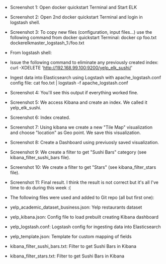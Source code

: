 - Screenshot 1: Open docker quickstart Terminal and Start ELK
- Screenshot 2: Open 2nd docker quickstart Terminal and login in logstash shell.

- Screenshot 3: To copy new files (configuration, input files...) use the following command from docker quickstart Terminal:
docker cp foo.txt dockerelkmaster_logstash_1:/foo.txt 

- From logstash shell:
- Issue the following command to eliminate any previously created index:
curl -XDELETE 'http://192.168.99.100:9200/yelp_elk_sushi/'

- Ingest data into Elasticsearch using Logstash with apache_logstash.conf config file:
cat foo.txt | logstash -f apache_logstash.conf

- Screenshot 4: You'll see this output if everything worked fine.
- Screenshot 5: We access Kibana and create an index. We called it yelp_elk_sushi.
- Screenshot 6: Index created.
- Screenshot 7: Using kibana we create a new "Tile Map" visualization and choose "location" as Geo point. We save this visualization.
- Screenshot 8: Create a Dashboard using previuosly saved visualization.
- Screenshot 9: We create a filter to get "Sushi Bars" category (see kibana_filter_sushi_bars file). 
- Screenshot 10: We create a filter to get "Stars" (see kibana_filter_stars file). 
- Screenshot 11: Final result. I think the result is not correct but it's all I've time to do during this week :(
 

- The following files were used and added to Git repo (all but first one):
- yelp_academic_dataset_business.json: Yelp restaurants dataset 
- yelp_kibana.json: Config file to load prebuilt creating Kibana dashboard
- yelp_logstash.conf: Logstash config for ingesting data into Elasticsearch
- yelp_template.json: Template for custom mapping of fields
- kibana_filter_sushi_bars.txt: Filter to get Sushi Bars in Kibana
- kibana_filter_stars.txt: Filter to get Sushi Bars in Kibana
